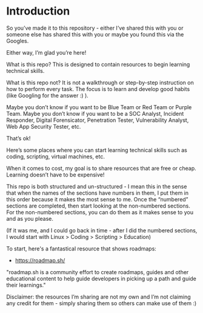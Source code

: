# Introduction 
So you’ve made it to this repository - either I’ve shared this with you or someone else has shared this with you or maybe you found this via the Googles.

Either way, I’m glad you’re here!

What is this repo? This is designed to contain resources to begin learning technical skills.

What is this repo not? It is not a walkthrough or step-by-step instruction on how to perform every task. The focus is to learn and develop good habits (like Googling for the answer :) ).

Maybe you don’t know if you want to be Blue Team or Red Team or Purple Team. Maybe you don’t know if you want to be a SOC Analyst, Incident Responder, Digital Forensicator, Penetration Tester, Vulnerability Analyst, Web App Security Tester, etc.

That’s ok!

Here’s some places where you can start learning technical skills such as coding, scripting, virtual machines, etc.

When it comes to cost, my goal is to share resources that are free or cheap. Learning doesn’t have to be expensive!

This repo is both structured and un-structured - I mean this in the sense that when the names of the sections have numbers in them, I put them in this order because it makes the most sense to me. Once the “numbered” sections are completed, then start looking at the non-numbered sections. For the non-numbered sections, you can do them as it makes sense to you and as you please.

(If it was me, and I could go back in time - after I did the numbered sections, I would start with Linux > Coding > Scripting > Education)

To start, here's a fantastical resource that shows roadmaps:
- https://roadmap.sh/

"roadmap.sh is a community effort to create roadmaps, guides and other educational content to help guide developers in picking up a path and guide their learnings."

Disclaimer: the resources I’m sharing are not my own and I’m not claiming any credit for them - simply sharing them so others can make use of them :)

<!--
# Table of Contents

[0_Documentation](./0_Documentation.md)\
[1_Community & Networking](1_Community-Networking.md)\
[2_Virtual Machines](2_Virtual-Machines.md)\
[3_Operating Systems](3_Operating-Systems.md)\
[4_Useful Tools](4_Useful-Tools.md)\
[Linux](Linux.md)\
[Scripting](Scripting.md)\
[Coding](Coding.md)\
[Education](Education.md)\
[Fun Projects For Practice and Other Useful Things](Fun-Projects-For-Practice-and-Other-Useful-Things.md)
-->
